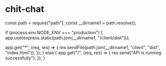 # chit-chat
const path = require("path");
const __dirname1 = path.resolve();

if (process.env.NODE_ENV === "production") {
  app.use(express.static(path.join(__dirname1, "/client/dist")));

  app.get("*", (req, res) => {
    res.sendFile(path.join(__dirname1, "client", "dist", "index.html"));
  });
} else {
  app.get("/", (req, res) => {
    res.send("API is running successfully");
  });
}
